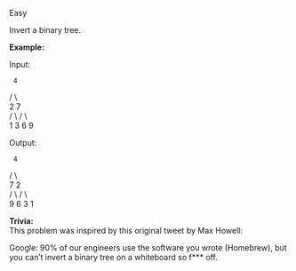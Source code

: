 Easy

Invert a binary tree.

**Example:**

Input:

     4  
   /   \  
  2     7  
 / \   / \  
1   3 6   9  

Output:

     4  
   /   \  
  7     2  
 / \   / \  
9   6 3   1  

**Trivia:**  
This problem was inspired by this original tweet by Max Howell:  

Google: 90% of our engineers use the software you wrote (Homebrew), but you can’t invert a binary tree on a whiteboard so f*** off.
